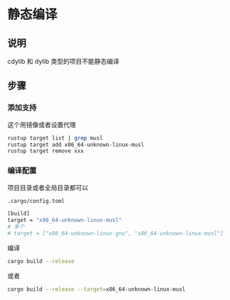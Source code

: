 # 静态编译

## 说明

cdylib 和 dylib 类型的项目不能静态编译

## 步骤

### 添加支持

这个用镜像或者设置代理

```sh
rustup target list | grep musl
rustup target add x86_64-unknown-linux-musl
rustup target remove xxx
```

### 编译配置

项目目录或者全局目录都可以

```sh
.cargo/config.toml
```

```sh
[build]
target = "x86_64-unknown-linux-musl"
# 多个
# target = ["x86_64-unknown-linux-gnu", "x86_64-unknown-linux-musl"]
```

编译

```sh
cargo build --release
```

或者

```sh
cargo build --release --target=x86_64-unknown-linux-musl
```
